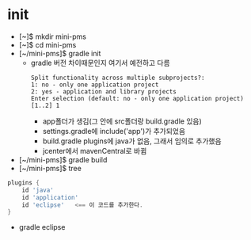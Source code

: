 # init
- [~]$ mkdir mini-pms
- [~]$ cd mini-pms
- [~/mini-pms]$ gradle init
    - gradle 버전 차이때문인지 여기서 예전하고 다름
        ```console
        Split functionality across multiple subprojects?:
        1: no - only one application project
        2: yes - application and library projects
        Enter selection (default: no - only one application project) [1..2] 1
        ```
        - app폴더가 생김(그 안에 src폴더랑 build.gradle 있음)
        - settings.gradle에 include('app')가 추가되었음
        - build.gradle plugins에 java가 없음, 그래서 임의로 추가했음
        - jcenter에서 mavenCentral로 바뀜
- [~/mini-pms]$ gradle build
- [~/mini-pms]$ tree

```groovy
plugins {
    id 'java'
    id 'application'
    id 'eclipse'   <== 이 코드를 추가한다.
}
```
- gradle eclipse